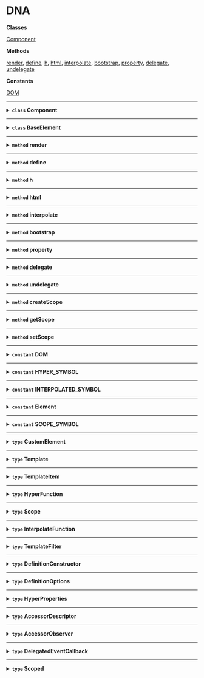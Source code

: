 # DNA





**Classes**

<a href="#component">Component</a>


**Methods**

<a href="#render">render</a>, <a href="#define">define</a>, <a href="#h">h</a>, <a href="#html">html</a>, <a href="#interpolate">interpolate</a>, <a href="#bootstrap">bootstrap</a>, <a href="#property">property</a>, <a href="#delegate">delegate</a>, <a href="#undelegate">undelegate</a>


**Constants**

<a href="#dom">DOM</a>






<hr />

<details>
<summary><strong id="component"><code>class</code>  Component</strong></summary><br />
    


<strong>Extends:</strong> <a href="#baseelement">BaseElement</a>





<strong>Properties</strong>

<table>
    <thead>
        <th align="left">Name</th>
        <th align="left">Type</th>
        <th align="center">Readonly</th>
        <th align="left">Description</th>
    </thead>
    <tbody>
        <tr>
            <td>properties</td>
            <td><code>{
    [key: string]: <a href="#accessordescriptor">AccessorDescriptor</a>;
}</code></td>
            <td align="center">✓</td>
            <td></td></tr>
<tr>
            <td>events</td>
            <td><code>{
    [key: string]: <a href="#delegatedeventcallback">DelegatedEventCallback</a>;
}</code></td>
            <td align="center">✓</td>
            <td></td></tr>
<tr>
            <td>is</td>
            <td><code>string|undefined</code></td>
            <td align="center">✓</td>
            <td></td></tr>
<tr>
            <td>isConnected</td>
            <td><code>boolean</code></td>
            <td align="center">✓</td>
            <td></td></tr>
<tr>
            <td>template</td>
            <td><code><a href="#template">Template</a>|undefined</code></td>
            <td align="center">✓</td>
            <td></td></tr>
<tr>
            <td>$scope</td>
            <td><code><a href="#scope">Scope</a>|undefined</code></td>
            <td align="center">✓</td>
            <td></td>
        </tr>
    </tbody>
</table>


<strong>Methods</strong>

<strong id="connectedcallback"><code>method</code>  connectedCallback</strong>





<details>
<summary>
<code>(): void</code>
</summary><br />



<strong>Returns</strong>: <code>void</code> 

</details>





<br />

<strong id="disconnectedcallback"><code>method</code>  disconnectedCallback</strong>





<details>
<summary>
<code>(): void</code>
</summary><br />



<strong>Returns</strong>: <code>void</code> 

</details>





<br />

<strong id="attributechangedcallback"><code>method</code>  attributeChangedCallback</strong>





<details>
<summary>
<code>(attributeName: string), oldValue: null|string), newValue: null|string)): void</code>
</summary><br />

<strong>Params</strong>

<table>
    <thead>
        <th align="left">Name</th>
        <th align="left">Type</th>
        <th align="center">Optional</th>
        <th align="left">Description</th>
    </thead>
    <tbody>
        <tr>
            <td>attributeName</td>
            <td><code>string</code></td>
            <td align="center"></td>
            <td></td></tr>
<tr>
            <td>oldValue</td>
            <td><code>null|string</code></td>
            <td align="center"></td>
            <td></td></tr>
<tr>
            <td>newValue</td>
            <td><code>null|string</code></td>
            <td align="center"></td>
            <td></td>
        </tr>
    </tbody>
</table>

<strong>Returns</strong>: <code>void</code> 

</details>





<br />

<strong id="propertychangedcallback"><code>method</code>  propertyChangedCallback</strong>





<details>
<summary>
<code>(propertyName: string), oldValue: any), newValue: any)): void</code>
</summary><br />

<strong>Params</strong>

<table>
    <thead>
        <th align="left">Name</th>
        <th align="left">Type</th>
        <th align="center">Optional</th>
        <th align="left">Description</th>
    </thead>
    <tbody>
        <tr>
            <td>propertyName</td>
            <td><code>string</code></td>
            <td align="center"></td>
            <td></td></tr>
<tr>
            <td>oldValue</td>
            <td><code>any</code></td>
            <td align="center"></td>
            <td></td></tr>
<tr>
            <td>newValue</td>
            <td><code>any</code></td>
            <td align="center"></td>
            <td></td>
        </tr>
    </tbody>
</table>

<strong>Returns</strong>: <code>void</code> 

</details>





<br />

<strong id="observe"><code>method</code>  observe</strong>



<p>

Observe a Component Property.

</p>

<details>
<summary>
<code>(propertyName: string), callback: <a href="#accessorobserver">AccessorObserver</a>)): void</code>
</summary><br />

<strong>Params</strong>

<table>
    <thead>
        <th align="left">Name</th>
        <th align="left">Type</th>
        <th align="center">Optional</th>
        <th align="left">Description</th>
    </thead>
    <tbody>
        <tr>
            <td>propertyName</td>
            <td><code>string</code></td>
            <td align="center"></td>
            <td>The name of the Property to observe</td></tr>
<tr>
            <td>callback</td>
            <td><code><a href="#accessorobserver">AccessorObserver</a></code></td>
            <td align="center"></td>
            <td>The callback function</td>
        </tr>
    </tbody>
</table>

<strong>Returns</strong>: <code>void</code> 

</details>





<br />

<strong id="unobserve"><code>method</code>  unobserve</strong>



<p>

Unobserve a Component Property.

</p>

<details>
<summary>
<code>(propertyName: string), callback?: <a href="#accessorobserver">AccessorObserver</a>)): void</code>
</summary><br />

<strong>Params</strong>

<table>
    <thead>
        <th align="left">Name</th>
        <th align="left">Type</th>
        <th align="center">Optional</th>
        <th align="left">Description</th>
    </thead>
    <tbody>
        <tr>
            <td>propertyName</td>
            <td><code>string</code></td>
            <td align="center"></td>
            <td>The name of the Property to unobserve</td></tr>
<tr>
            <td>callback</td>
            <td><code><a href="#accessorobserver">AccessorObserver</a></code></td>
            <td align="center">✓</td>
            <td>The callback function to remove</td>
        </tr>
    </tbody>
</table>

<strong>Returns</strong>: <code>void</code> 

</details>





<br />

<strong id="delegate"><code>method</code>  delegate</strong>





<details>
<summary>
<code>(event: string), selector: string), callback: <a href="#delegatedeventcallback">DelegatedEventCallback</a>)): void</code>
</summary><br />

<strong>Params</strong>

<table>
    <thead>
        <th align="left">Name</th>
        <th align="left">Type</th>
        <th align="center">Optional</th>
        <th align="left">Description</th>
    </thead>
    <tbody>
        <tr>
            <td>event</td>
            <td><code>string</code></td>
            <td align="center"></td>
            <td></td></tr>
<tr>
            <td>selector</td>
            <td><code>string</code></td>
            <td align="center"></td>
            <td></td></tr>
<tr>
            <td>callback</td>
            <td><code><a href="#delegatedeventcallback">DelegatedEventCallback</a></code></td>
            <td align="center"></td>
            <td></td>
        </tr>
    </tbody>
</table>

<strong>Returns</strong>: <code>void</code> 

</details>





<br />

<strong id="undelegate"><code>method</code>  undelegate</strong>





<details>
<summary>
<code>(event?: string), selector?: string), callback?: <a href="#delegatedeventcallback">DelegatedEventCallback</a>)): void</code>
</summary><br />

<strong>Params</strong>

<table>
    <thead>
        <th align="left">Name</th>
        <th align="left">Type</th>
        <th align="center">Optional</th>
        <th align="left">Description</th>
    </thead>
    <tbody>
        <tr>
            <td>event</td>
            <td><code>string</code></td>
            <td align="center">✓</td>
            <td></td></tr>
<tr>
            <td>selector</td>
            <td><code>string</code></td>
            <td align="center">✓</td>
            <td></td></tr>
<tr>
            <td>callback</td>
            <td><code><a href="#delegatedeventcallback">DelegatedEventCallback</a></code></td>
            <td align="center">✓</td>
            <td></td>
        </tr>
    </tbody>
</table>

<strong>Returns</strong>: <code>void</code> 

</details>





<br />

<strong id="render"><code>method</code>  render</strong>



<p>

Render method of the Component.

</p>

<details>
<summary>
<code>(children?: <a href="#template">Template</a>)): void</code>
</summary><br />

<strong>Params</strong>

<table>
    <thead>
        <th align="left">Name</th>
        <th align="left">Type</th>
        <th align="center">Optional</th>
        <th align="left">Description</th>
    </thead>
    <tbody>
        <tr>
            <td>children</td>
            <td><code><a href="#template">Template</a></code></td>
            <td align="center">✓</td>
            <td>The children to render into the Component</td>
        </tr>
    </tbody>
</table>

<strong>Returns</strong>: <code>void</code> The instances of the rendered Components and/or Nodes

</details>





<br />

<strong id="appendchild"><code>method</code>  appendChild</strong>



<p>

Append a child to the Component.

</p>

<details>
<summary>
<code>(newChild: T)): T</code>
</summary><br />

<strong>Params</strong>

<table>
    <thead>
        <th align="left">Name</th>
        <th align="left">Type</th>
        <th align="center">Optional</th>
        <th align="left">Description</th>
    </thead>
    <tbody>
        <tr>
            <td>newChild</td>
            <td><code>T</code></td>
            <td align="center"></td>
            <td>The child to add</td>
        </tr>
    </tbody>
</table>

<strong>Returns</strong>: <code>T</code> 

</details>





<br />

<strong id="removechild"><code>method</code>  removeChild</strong>



<p>

Remove a child from the Component.

</p>

<details>
<summary>
<code>(oldChild: T)): T</code>
</summary><br />

<strong>Params</strong>

<table>
    <thead>
        <th align="left">Name</th>
        <th align="left">Type</th>
        <th align="center">Optional</th>
        <th align="left">Description</th>
    </thead>
    <tbody>
        <tr>
            <td>oldChild</td>
            <td><code>T</code></td>
            <td align="center"></td>
            <td>The child to remove</td>
        </tr>
    </tbody>
</table>

<strong>Returns</strong>: <code>T</code> 

</details>





<br />

<strong id="insertbefore"><code>method</code>  insertBefore</strong>



<p>

Insert a child before another in the Component.

</p>

<details>
<summary>
<code>(newChild: T), refChild: Node|null)): T</code>
</summary><br />

<strong>Params</strong>

<table>
    <thead>
        <th align="left">Name</th>
        <th align="left">Type</th>
        <th align="center">Optional</th>
        <th align="left">Description</th>
    </thead>
    <tbody>
        <tr>
            <td>newChild</td>
            <td><code>T</code></td>
            <td align="center"></td>
            <td>The child to insert</td></tr>
<tr>
            <td>refChild</td>
            <td><code>Node|null</code></td>
            <td align="center"></td>
            <td>The referred Node</td>
        </tr>
    </tbody>
</table>

<strong>Returns</strong>: <code>T</code> 

</details>





<br />

<strong id="replacechild"><code>method</code>  replaceChild</strong>



<p>

Replace a child with another in the Component.

</p>

<details>
<summary>
<code>(newChild: Node), oldChild: T)): T</code>
</summary><br />

<strong>Params</strong>

<table>
    <thead>
        <th align="left">Name</th>
        <th align="left">Type</th>
        <th align="center">Optional</th>
        <th align="left">Description</th>
    </thead>
    <tbody>
        <tr>
            <td>newChild</td>
            <td><code>Node</code></td>
            <td align="center"></td>
            <td>The child to insert</td></tr>
<tr>
            <td>oldChild</td>
            <td><code>T</code></td>
            <td align="center"></td>
            <td>The Node to replace</td>
        </tr>
    </tbody>
</table>

<strong>Returns</strong>: <code>T</code> 

</details>





<br />

<strong id="setattribute"><code>method</code>  setAttribute</strong>



<p>

Set a Component attribute.

</p>

<details>
<summary>
<code>(qualifiedName: string), value: string)): void</code>
</summary><br />

<strong>Params</strong>

<table>
    <thead>
        <th align="left">Name</th>
        <th align="left">Type</th>
        <th align="center">Optional</th>
        <th align="left">Description</th>
    </thead>
    <tbody>
        <tr>
            <td>qualifiedName</td>
            <td><code>string</code></td>
            <td align="center"></td>
            <td></td></tr>
<tr>
            <td>value</td>
            <td><code>string</code></td>
            <td align="center"></td>
            <td>The value to set</td>
        </tr>
    </tbody>
</table>

<strong>Returns</strong>: <code>void</code> 

</details>





<br />

<strong id="removeattribute"><code>method</code>  removeAttribute</strong>



<p>

Remove a Component attribute.

</p>

<details>
<summary>
<code>(qualifiedName: string)): void</code>
</summary><br />

<strong>Params</strong>

<table>
    <thead>
        <th align="left">Name</th>
        <th align="left">Type</th>
        <th align="center">Optional</th>
        <th align="left">Description</th>
    </thead>
    <tbody>
        <tr>
            <td>qualifiedName</td>
            <td><code>string</code></td>
            <td align="center"></td>
            <td>The attribute name</td>
        </tr>
    </tbody>
</table>

<strong>Returns</strong>: <code>void</code> 

</details>













</details>

<hr />

<details>
<summary><strong id="baseelement"><code>class</code>  BaseElement</strong></summary><br />
    


<strong>Extends:</strong> <a href="#element">Element</a>

<p>

The abstact HTMLElement that Component extends.
It proxies the DOM.Element class.

</p>













</details>

<hr />

<details>
<summary><strong id="render"><code>method</code>  render</strong></summary><br />



<p>

Render a set of Nodes into another, with some checks for Nodes in order to avoid
useless changes in the tree and to mantain or update the state of compatible Nodes.

</p>

<details>
<summary>
<code>(node: HTMLElement), input: <a href="#template">Template</a>), scope?: <a href="#scope">Scope</a>), previousResult?: <a href="#template">Template</a>[]), filter?: <a href="#templatefilter">TemplateFilter</a>)): <a href="#template">Template</a>|<a href="#template">Template</a>[]|void</code>
</summary><br />

<strong>Params</strong>

<table>
    <thead>
        <th align="left">Name</th>
        <th align="left">Type</th>
        <th align="center">Optional</th>
        <th align="left">Description</th>
    </thead>
    <tbody>
        <tr>
            <td>node</td>
            <td><code>HTMLElement</code></td>
            <td align="center"></td>
            <td>The root Node for the render</td></tr>
<tr>
            <td>input</td>
            <td><code><a href="#template">Template</a></code></td>
            <td align="center"></td>
            <td>The child (or the children) to render in Virtual DOM format or already generated</td></tr>
<tr>
            <td>scope</td>
            <td><code><a href="#scope">Scope</a></code></td>
            <td align="center">✓</td>
            <td></td></tr>
<tr>
            <td>previousResult</td>
            <td><code><a href="#template">Template</a>[]</code></td>
            <td align="center">✓</td>
            <td></td></tr>
<tr>
            <td>filter</td>
            <td><code><a href="#templatefilter">TemplateFilter</a></code></td>
            <td align="center">✓</td>
            <td></td>
        </tr>
    </tbody>
</table>

<strong>Returns</strong>: <code><a href="#template">Template</a>|<a href="#template">Template</a>[]|void</code> The resulting child Nodes

</details>





</details>

<hr />

<details>
<summary><strong id="define"><code>method</code>  define</strong></summary><br />





<details>
<summary>
<code>(name: string), constructor: <a href="#definitionconstructor">DefinitionConstructor</a>), options?: <a href="#definitionoptions">DefinitionOptions</a>)): void</code>
</summary><br />

<strong>Params</strong>

<table>
    <thead>
        <th align="left">Name</th>
        <th align="left">Type</th>
        <th align="center">Optional</th>
        <th align="left">Description</th>
    </thead>
    <tbody>
        <tr>
            <td>name</td>
            <td><code>string</code></td>
            <td align="center"></td>
            <td></td></tr>
<tr>
            <td>constructor</td>
            <td><code><a href="#definitionconstructor">DefinitionConstructor</a></code></td>
            <td align="center"></td>
            <td></td></tr>
<tr>
            <td>options</td>
            <td><code><a href="#definitionoptions">DefinitionOptions</a></code></td>
            <td align="center">✓</td>
            <td></td>
        </tr>
    </tbody>
</table>

<strong>Returns</strong>: <code>void</code> 

</details>





</details>

<hr />

<details>
<summary><strong id="h"><code>method</code>  h</strong></summary><br />



<p>

HyperFunction factory to use as JSX pragma.

</p>

<details>
<summary>
<code>(tag: string|HTMLElement), properties: <a href="#hyperproperties">HyperProperties</a>|null), children: (<a href="#templateitem">TemplateItem</a>[]|<a href="#templateitem">TemplateItem</a>)[])): <a href="#hyperfunction">HyperFunction</a></code>
</summary><br />

<strong>Params</strong>

<table>
    <thead>
        <th align="left">Name</th>
        <th align="left">Type</th>
        <th align="center">Optional</th>
        <th align="left">Description</th>
    </thead>
    <tbody>
        <tr>
            <td>tag</td>
            <td><code>string|HTMLElement</code></td>
            <td align="center"></td>
            <td></td></tr>
<tr>
            <td>properties</td>
            <td><code><a href="#hyperproperties">HyperProperties</a>|null</code></td>
            <td align="center"></td>
            <td>The set of properties of the Node</td></tr>
<tr>
            <td>children</td>
            <td><code>(<a href="#templateitem">TemplateItem</a>[]|<a href="#templateitem">TemplateItem</a>)[]</code></td>
            <td align="center"></td>
            <td>The children of the Node</td>
        </tr>
    </tbody>
</table>

<strong>Returns</strong>: <code><a href="#hyperfunction">HyperFunction</a></code> 

</details>





</details>

<hr />

<details>
<summary><strong id="html"><code>method</code>  html</strong></summary><br />



<p>

Compile a template string into virtual DOM template.

</p>

<details>
<summary>
<code>(template: string)): <a href="#interpolatefunction">InterpolateFunction</a></code>
</summary><br />

<strong>Params</strong>

<table>
    <thead>
        <th align="left">Name</th>
        <th align="left">Type</th>
        <th align="center">Optional</th>
        <th align="left">Description</th>
    </thead>
    <tbody>
        <tr>
            <td>template</td>
            <td><code>string</code></td>
            <td align="center"></td>
            <td>The template to parse</td>
        </tr>
    </tbody>
</table>

<strong>Returns</strong>: <code><a href="#interpolatefunction">InterpolateFunction</a></code> The virtual DOM template function

</details>
<details>
<summary>
<code>(template: HTMLTemplateElement)): <a href="#template">Template</a></code>
</summary><br />

<strong>Params</strong>

<table>
    <thead>
        <th align="left">Name</th>
        <th align="left">Type</th>
        <th align="center">Optional</th>
        <th align="left">Description</th>
    </thead>
    <tbody>
        <tr>
            <td>template</td>
            <td><code>HTMLTemplateElement</code></td>
            <td align="center"></td>
            <td>The template to parse</td>
        </tr>
    </tbody>
</table>

<strong>Returns</strong>: <code><a href="#template">Template</a></code> The virtual DOM template function

</details>
<details>
<summary>
<code>(template: HTMLElement)): <a href="#hyperfunction">HyperFunction</a></code>
</summary><br />

<strong>Params</strong>

<table>
    <thead>
        <th align="left">Name</th>
        <th align="left">Type</th>
        <th align="center">Optional</th>
        <th align="left">Description</th>
    </thead>
    <tbody>
        <tr>
            <td>template</td>
            <td><code>HTMLElement</code></td>
            <td align="center"></td>
            <td>The template to parse</td>
        </tr>
    </tbody>
</table>

<strong>Returns</strong>: <code><a href="#hyperfunction">HyperFunction</a></code> The virtual DOM template function

</details>
<details>
<summary>
<code>(template: Text)): <a href="#interpolatefunction">InterpolateFunction</a></code>
</summary><br />

<strong>Params</strong>

<table>
    <thead>
        <th align="left">Name</th>
        <th align="left">Type</th>
        <th align="center">Optional</th>
        <th align="left">Description</th>
    </thead>
    <tbody>
        <tr>
            <td>template</td>
            <td><code>Text</code></td>
            <td align="center"></td>
            <td>The template to parse</td>
        </tr>
    </tbody>
</table>

<strong>Returns</strong>: <code><a href="#interpolatefunction">InterpolateFunction</a></code> The virtual DOM template function

</details>
<details>
<summary>
<code>(template: NodeList)): Array&lt;<a href="#hyperfunction">HyperFunction</a>|<a href="#interpolatefunction">InterpolateFunction</a>&gt;</code>
</summary><br />

<strong>Params</strong>

<table>
    <thead>
        <th align="left">Name</th>
        <th align="left">Type</th>
        <th align="center">Optional</th>
        <th align="left">Description</th>
    </thead>
    <tbody>
        <tr>
            <td>template</td>
            <td><code>NodeList</code></td>
            <td align="center"></td>
            <td>The template to parse</td>
        </tr>
    </tbody>
</table>

<strong>Returns</strong>: <code>Array&lt;<a href="#hyperfunction">HyperFunction</a>|<a href="#interpolatefunction">InterpolateFunction</a>&gt;</code> The virtual DOM template function

</details>





</details>

<hr />

<details>
<summary><strong id="interpolate"><code>method</code>  interpolate</strong></summary><br />



<p>

Create an interpolated function.

</p>

<details>
<summary>
<code>(expression: string)): <a href="#interpolatefunction">InterpolateFunction</a>|string</code>
</summary><br />

<strong>Params</strong>

<table>
    <thead>
        <th align="left">Name</th>
        <th align="left">Type</th>
        <th align="center">Optional</th>
        <th align="left">Description</th>
    </thead>
    <tbody>
        <tr>
            <td>expression</td>
            <td><code>string</code></td>
            <td align="center"></td>
            <td>The expression to interpolate</td>
        </tr>
    </tbody>
</table>

<strong>Returns</strong>: <code><a href="#interpolatefunction">InterpolateFunction</a>|string</code> 

</details>





</details>

<hr />

<details>
<summary><strong id="bootstrap"><code>method</code>  bootstrap</strong></summary><br />



<p>

Find and instantiate elements in the page.
It is useful to bootstrap or rehydratate components starting from a plain HTML document.

</p>

<details>
<summary>
<code>(root: HTMLElement)): HTMLElement[]</code>
</summary><br />

<strong>Params</strong>

<table>
    <thead>
        <th align="left">Name</th>
        <th align="left">Type</th>
        <th align="center">Optional</th>
        <th align="left">Description</th>
    </thead>
    <tbody>
        <tr>
            <td>root</td>
            <td><code>HTMLElement</code></td>
            <td align="center"></td>
            <td>The document root to query.</td>
        </tr>
    </tbody>
</table>

<strong>Returns</strong>: <code>HTMLElement[]</code> A list of instantiated elements.

</details>





</details>

<hr />

<details>
<summary><strong id="property"><code>method</code>  property</strong></summary><br />





<details>
<summary>
<code>(descriptor?: <a href="#accessordescriptor">AccessorDescriptor</a>)): (target: HTMLElement, propertyKey: string, originalDescriptor: PropertyDescriptor): void</code>
</summary><br />

<strong>Params</strong>

<table>
    <thead>
        <th align="left">Name</th>
        <th align="left">Type</th>
        <th align="center">Optional</th>
        <th align="left">Description</th>
    </thead>
    <tbody>
        <tr>
            <td>descriptor</td>
            <td><code><a href="#accessordescriptor">AccessorDescriptor</a></code></td>
            <td align="center">✓</td>
            <td></td>
        </tr>
    </tbody>
</table>

<strong>Returns</strong>: <code>(target: HTMLElement, propertyKey: string, originalDescriptor: PropertyDescriptor): void</code> 

</details>





</details>

<hr />

<details>
<summary><strong id="delegate"><code>method</code>  delegate</strong></summary><br />



<p>

Delegate an Event listener.

</p>

<details>
<summary>
<code>(element: HTMLElement), eventName: string), selector: string|undefined), callback: <a href="#delegatedeventcallback">DelegatedEventCallback</a>)): void</code>
</summary><br />

<strong>Params</strong>

<table>
    <thead>
        <th align="left">Name</th>
        <th align="left">Type</th>
        <th align="center">Optional</th>
        <th align="left">Description</th>
    </thead>
    <tbody>
        <tr>
            <td>element</td>
            <td><code>HTMLElement</code></td>
            <td align="center"></td>
            <td>The root element for the delegation</td></tr>
<tr>
            <td>eventName</td>
            <td><code>string</code></td>
            <td align="center"></td>
            <td>The event name to listen</td></tr>
<tr>
            <td>selector</td>
            <td><code>string|undefined</code></td>
            <td align="center"></td>
            <td>The selector to delegate</td></tr>
<tr>
            <td>callback</td>
            <td><code><a href="#delegatedeventcallback">DelegatedEventCallback</a></code></td>
            <td align="center"></td>
            <td>The callback to trigger when an Event matches the delegation</td>
        </tr>
    </tbody>
</table>

<strong>Returns</strong>: <code>void</code> 

</details>





</details>

<hr />

<details>
<summary><strong id="undelegate"><code>method</code>  undelegate</strong></summary><br />



<p>

Remove an Event delegation.

</p>

<details>
<summary>
<code>(element: HTMLElement), eventName?: string), selector?: string), callback?: <a href="#delegatedeventcallback">DelegatedEventCallback</a>)): void</code>
</summary><br />

<strong>Params</strong>

<table>
    <thead>
        <th align="left">Name</th>
        <th align="left">Type</th>
        <th align="center">Optional</th>
        <th align="left">Description</th>
    </thead>
    <tbody>
        <tr>
            <td>element</td>
            <td><code>HTMLElement</code></td>
            <td align="center"></td>
            <td>The root element of the delegation</td></tr>
<tr>
            <td>eventName</td>
            <td><code>string</code></td>
            <td align="center">✓</td>
            <td>The Event name to undelegate</td></tr>
<tr>
            <td>selector</td>
            <td><code>string</code></td>
            <td align="center">✓</td>
            <td>The selector to undelegate</td></tr>
<tr>
            <td>callback</td>
            <td><code><a href="#delegatedeventcallback">DelegatedEventCallback</a></code></td>
            <td align="center">✓</td>
            <td>The callback to remove</td>
        </tr>
    </tbody>
</table>

<strong>Returns</strong>: <code>void</code> 

</details>





</details>

<hr />

<details>
<summary><strong id="createscope"><code>method</code>  createScope</strong></summary><br />



<p>

Create a Scope with an initial prototype.

</p>

<details>
<summary>
<code>(prototype: HTMLElement)): <a href="#scope">Scope</a></code>
</summary><br />

<strong>Params</strong>

<table>
    <thead>
        <th align="left">Name</th>
        <th align="left">Type</th>
        <th align="center">Optional</th>
        <th align="left">Description</th>
    </thead>
    <tbody>
        <tr>
            <td>prototype</td>
            <td><code>HTMLElement</code></td>
            <td align="center"></td>
            <td>The initial prototype object for the Scope.</td>
        </tr>
    </tbody>
</table>

<strong>Returns</strong>: <code><a href="#scope">Scope</a></code> An object with the Scope interface.

</details>





</details>

<hr />

<details>
<summary><strong id="getscope"><code>method</code>  getScope</strong></summary><br />



<p>

Get the Scope attached to an object.

</p>

<details>
<summary>
<code>(target: any)): <a href="#scope">Scope</a>|undefined</code>
</summary><br />

<strong>Params</strong>

<table>
    <thead>
        <th align="left">Name</th>
        <th align="left">Type</th>
        <th align="center">Optional</th>
        <th align="left">Description</th>
    </thead>
    <tbody>
        <tr>
            <td>target</td>
            <td><code>any</code></td>
            <td align="center"></td>
            <td>The scoped object.</td>
        </tr>
    </tbody>
</table>

<strong>Returns</strong>: <code><a href="#scope">Scope</a>|undefined</code> The Scope object (if it exists).

</details>





</details>

<hr />

<details>
<summary><strong id="setscope"><code>method</code>  setScope</strong></summary><br />



<p>

Attach a Scope to an object.

</p>

<details>
<summary>
<code>(target: any), scope: <a href="#scope">Scope</a>)): void</code>
</summary><br />

<strong>Params</strong>

<table>
    <thead>
        <th align="left">Name</th>
        <th align="left">Type</th>
        <th align="center">Optional</th>
        <th align="left">Description</th>
    </thead>
    <tbody>
        <tr>
            <td>target</td>
            <td><code>any</code></td>
            <td align="center"></td>
            <td>The object to scope.</td></tr>
<tr>
            <td>scope</td>
            <td><code><a href="#scope">Scope</a></code></td>
            <td align="center"></td>
            <td>The Scope to set.</td>
        </tr>
    </tbody>
</table>

<strong>Returns</strong>: <code>void</code> 

</details>





</details>

<hr />

<details>
<summary><strong id="dom"><code>constant</code>  DOM</strong></summary><br />



<p>

DOM is a singleton that components uses to access DOM methods.
By default, it uses browsers' DOM implementation, but it can be set to use a different one.
For example, in a Node context it is possibile to use DNA via the `jsdom` package and updating `DOM.Text` and `DOM.Element` references.
It also handle element life cycle for custom elements unless otherwise specified.

</p>



<strong>Type:</strong>

<pre class="typescript">{
    Text: {
        constructor(data?: string|undefined): Text;
        prototype: Text;
    };
    Element: {
        constructor(): HTMLElement;
        prototype: HTMLElement;
    };
    useLifeCycle(use?: boolean): void;
    isElement(node: any): node is HTMLElement;
    isText(node: any): node is Text;
    isCustomElement(node: any): node is <a href="#customelement">CustomElement</a>;
    parse(source: string): NodeList;
    createElement(tagName: string): HTMLElement;
    createTextNode(data: string): Text;
    appendChild(parent: HTMLElement, newChild: T): T;
    removeChild(parent: HTMLElement, oldChild: T): T;
    insertBefore(parent: HTMLElement, newChild: T, refChild: Node|null): T;
    replaceChild(parent: HTMLElement, newChild: Node, oldChild: T): T;
    getAttribute(element: HTMLElement, qualifiedName: string): string|null;
    hasAttribute(element: HTMLElement, qualifiedName: string): boolean;
    setAttribute(element: HTMLElement, qualifiedName: string, value: string): void;
    removeAttribute(element: HTMLElement, qualifiedName: string): void;
    getChildNodes(node: Node): readonly Node[]|undefined;
    connect(node: Node): void;
    disconnect(node: Node): void;
}</pre>



</details>

<hr />

<details>
<summary><strong id="hyper_symbol"><code>constant</code>  HYPER_SYMBOL</strong></summary><br />



<p>

Symbol for interpolated functions.

</p>



<strong>Type:</strong>

<pre class="typescript">unique Symbol</pre>



</details>

<hr />

<details>
<summary><strong id="interpolated_symbol"><code>constant</code>  INTERPOLATED_SYMBOL</strong></summary><br />



<p>

Symbol for interpolated functions.

</p>



<strong>Type:</strong>

<pre class="typescript">unique Symbol</pre>



</details>

<hr />

<details>
<summary><strong id="element"><code>constant</code>  Element</strong></summary><br />



<p>

Create a shimmed HTMLElement.
(in some browsers, HTMLElement construction throw errors when not shimmed).

</p>



<strong>Type:</strong>

<pre class="typescript">{
    constructor(): HTMLElement;
    prototype: HTMLElement;
}</pre>



</details>

<hr />

<details>
<summary><strong id="scope_symbol"><code>constant</code>  SCOPE_SYMBOL</strong></summary><br />



<p>

The scope symbol.

</p>



<strong>Type:</strong>

<pre class="typescript">unique Symbol</pre>



</details>

<hr />

<details>
<summary><strong id="customelement"><code>type</code>  CustomElement</strong></summary><br />

<p>

The interface of Custom Element, as described by the W3C.

</p>



<pre class="typescript">HTMLElement & {
    connectedCallback(): void;
    disconnectedCallback(): void;
    attributeChangedCallback(attributeName: string, oldValue: null|string, newValue: null|string): void;
    propertyChangedCallback(propertyName: string, oldValue: any, newValue: any): void;
    render(): void;
}</pre>

<strong>See also</strong>

* [https://w3c.github.io/webcomponents/spec/custom/](https://w3c.github.io/webcomponents/spec/custom/) W3C specification.

</details>

<hr />

<details>
<summary><strong id="template"><code>type</code>  Template</strong></summary><br />





<pre class="typescript"><a href="#templateitem">TemplateItem</a>|<a href="#templateitem">TemplateItem</a>[]</pre>



</details>

<hr />

<details>
<summary><strong id="templateitem"><code>type</code>  TemplateItem</strong></summary><br />





<pre class="typescript">HTMLElement|Text|Function|<a href="#hyperfunction">HyperFunction</a>|<a href="#interpolatefunction">InterpolateFunction</a>|Promise&lt;any&gt;|string|boolean</pre>



</details>

<hr />

<details>
<summary><strong id="hyperfunction"><code>type</code>  HyperFunction</strong></summary><br />

<p>

A HyperFunction (built by the `h` method with a tag name, a list of properties and children)
returns a Template result for a given previous node at the current position in a render context.

</p>



<pre class="typescript">((this: <a href="#scope">Scope</a>, previousElement?: HTMLElement): <a href="#template">Template</a>|<a href="#template">Template</a>[]) & {
    [HYPER_SYMBOL]?: true;
}</pre>



</details>

<hr />

<details>
<summary><strong id="scope"><code>type</code>  Scope</strong></summary><br />

<p>

The Scope object set up a chain of scopes for templates in a render context.
It is possibile to assign properties only to a Component's scope,
or create a child scope which inherits properties from the current scope.

</p>



<pre class="typescript">HTMLElement & {
    [key: string]: any;
    $assign(values: {
        [key: string]: any;
    }): void;
    $child(): <a href="#scope">Scope</a>;
}</pre>



</details>

<hr />

<details>
<summary><strong id="interpolatefunction"><code>type</code>  InterpolateFunction</strong></summary><br />





<pre class="typescript">((this: <a href="#scope">Scope</a>): string) & {
    [INTERPOLATED_SYMBOL]?: true;
}</pre>



</details>

<hr />

<details>
<summary><strong id="templatefilter"><code>type</code>  TemplateFilter</strong></summary><br />





<pre class="typescript">(item: HTMLElement|Text): boolean</pre>



</details>

<hr />

<details>
<summary><strong id="definitionconstructor"><code>type</code>  DefinitionConstructor</strong></summary><br />





<pre class="typescript">HTMLElement & {
    constructor(nodeOrProperties?: HTMLElement|{
        [key: string]: any;
    }, properties?: {
        [key: string]: any;
    }): <a href="#customelement">CustomElement</a>;
    prototype: <a href="#customelement">CustomElement</a>;
}</pre>



</details>

<hr />

<details>
<summary><strong id="definitionoptions"><code>type</code>  DefinitionOptions</strong></summary><br />





<pre class="typescript">{
    extends?: string;
}</pre>



</details>

<hr />

<details>
<summary><strong id="hyperproperties"><code>type</code>  HyperProperties</strong></summary><br />





<pre class="typescript">{
    is?: string;
    slot?: string;
    [key: string]: any;
}</pre>



</details>

<hr />

<details>
<summary><strong id="accessordescriptor"><code>type</code>  AccessorDescriptor</strong></summary><br />





<pre class="typescript">PropertyDescriptor & {
    name?: string;
    attribute?: string|boolean;
    defaultValue?: any;
    types?: Function|Function[];
    observers?: <a href="#accessorobserver">AccessorObserver</a>[];
    validate?: (value: any): boolean;
    observe?: (callback: <a href="#accessorobserver">AccessorObserver</a>): void;
    getter?: (this: HTMLElement, value?: any): any;
    setter?: (this: HTMLElement, newValue?: any): any;
}</pre>



</details>

<hr />

<details>
<summary><strong id="accessorobserver"><code>type</code>  AccessorObserver</strong></summary><br />





<pre class="typescript">(oldValue: any, newValue: any): any</pre>



</details>

<hr />

<details>
<summary><strong id="delegatedeventcallback"><code>type</code>  DelegatedEventCallback</strong></summary><br />

<p>

Describe the signature of a delegated event callback.

</p>



<pre class="typescript">(event: Event, target?: HTMLElement): any</pre>



</details>

<hr />

<details>
<summary><strong id="scoped"><code>type</code>  Scoped</strong></summary><br />

<p>

A Scoped object has a Scope instance attached, in order to use it in a render context.

</p>



<pre class="typescript">{
    [SCOPE_SYMBOL]?: <a href="#scope">Scope</a>;
}</pre>



</details>